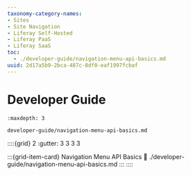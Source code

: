 ```yaml
---
taxonomy-category-names:
- Sites
- Site Navigation
- Liferay Self-Hosted
- Liferay PaaS
- Liferay SaaS
toc:
  - ./developer-guide/navigation-menu-api-basics.md
uuid: 2d17a5b9-2bca-487c-8df0-eaf1997fcbaf
---
```

# Developer Guide

```{toctree}
:maxdepth: 3

developer-guide/navigation-menu-api-basics.md
```

::::{grid} 2
:gutter: 3 3 3 3

:::{grid-item-card} Navigation Menu API Basics
:link: ./developer-guide/navigation-menu-api-basics.md
:::
::::
